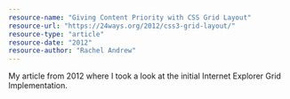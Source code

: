 ```yaml
---
resource-name: "Giving Content Priority with CSS Grid Layout"
resource-url: "https://24ways.org/2012/css3-grid-layout/"
resource-type: "article"
resource-date: "2012"
resource-author: "Rachel Andrew"
---
```


My article from 2012 where I took a look at the initial Internet Explorer Grid Implementation.
